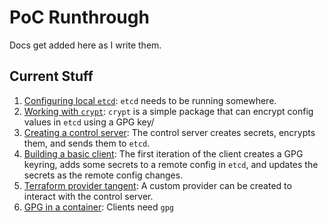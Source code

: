 # PoC Runthrough

Docs get added here as I write them.

## Current Stuff

1. [Configuring local `etcd`](./01-etcd.md): `etcd` needs to be running somewhere.
2. [Working with `crypt`](./02-crypt.md): `crypt` is a simple package that can encrypt config values in `etcd` using a GPG key/
3. [Creating a control server](./03-control-server.md): The control server creates secrets, encrypts them, and sends them to `etcd`.
4. [Building a basic client](./04-simple-client.md): The first iteration of the client creates a GPG keyring, adds some secrets to a remote config in `etcd`, and updates the secrets as the remote config changes. 
5. [Terraform provider tangent](./05-terraform-provider.md): A custom provider can be created to interact with the control server.
6. [GPG in a container](./06-client-container.md): Clients need `gpg`
